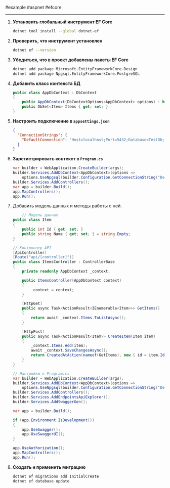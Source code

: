 #example #aspnet #efcore

___
1. **Установить глобальный инструмент EF Core**  
    ```sh
    dotnet tool install --global dotnet-ef
    ```
    
2. **Проверить, что инструмент установлен**
    ```sh
    dotnet ef --version
    ```
    
3. **Убедиться, что в проект добавлены пакеты EF Core**
    ```sh
    dotnet add package Microsoft.EntityFrameworkCore.Design
    dotnet add package Npgsql.EntityFrameworkCore.PostgreSQL
    ```

4. **Добавить класс контекста БД**
    ```csharp
    public class AppDbContext : DbContext
    {
        public AppDbContext(DbContextOptions<AppDbContext> options) : base(options) { }
        public DbSet<Item> Items { get; set; }
    }
    ```
    
5. **Настроить подключение в `appsettings.json`**
    ```json
    {
      "ConnectionStrings": {
        "DefaultConnection": "Host=localhost;Port=5432;Database=TestDb;Username=postgres;Password=yourpassword"
      }
    }
    ```
    
6. **Зарегистрировать контекст в `Program.cs`**
    ```csharp
    var builder = WebApplication.CreateBuilder(args);
    builder.Services.AddDbContext<AppDbContext>(options =>
        options.UseNpgsql(builder.Configuration.GetConnectionString("DefaultConnection")));
    builder.Services.AddControllers();
    var app = builder.Build();
    app.MapControllers();
    app.Run();
    ```

7. Добавить модель данных и методы работы с ней.
    ```csharp
	    // Модель данных
	public class Item
	{
	    public int Id { get; set; }
	    public string Name { get; set; } = string.Empty;
	}
	
	// Контроллер API
	[ApiController]
	[Route("api/[controller]")]
	public class ItemsController : ControllerBase
	{
	    private readonly AppDbContext _context;
	
	    public ItemsController(AppDbContext context)
	    {
	        _context = context;
	    }
	
	    [HttpGet]
	    public async Task<ActionResult<IEnumerable<Item>>> GetItems()
	    {
	        return await _context.Items.ToListAsync();
	    }
	
	    [HttpPost]
	    public async Task<ActionResult<Item>> CreateItem(Item item)
	    {
	        _context.Items.Add(item);
	        await _context.SaveChangesAsync();
	        return CreatedAtAction(nameof(GetItems), new { id = item.Id }, item);
	    }
	}
	
	// Настройки в Program.cs
	var builder = WebApplication.CreateBuilder(args);
	builder.Services.AddDbContext<AppDbContext>(options =>
	    options.UseNpgsql(builder.Configuration.GetConnectionString("DefaultConnection")));
	builder.Services.AddControllers();
	builder.Services.AddEndpointsApiExplorer();
	builder.Services.AddSwaggerGen();
	
	var app = builder.Build();
	
	if (app.Environment.IsDevelopment())
	{
	    app.UseSwagger();
	    app.UseSwaggerUI();
	}
	
	app.UseAuthorization();
	app.MapControllers();
	app.Run();
	```
8. **Создать и применить миграцию**
    ```sh
    dotnet ef migrations add InitialCreate
    dotnet ef database update
    ```
